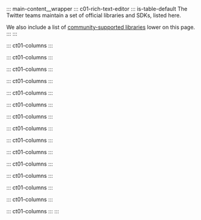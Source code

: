 ::: main-content__wrapper
::: c01-rich-text-editor
::: is-table-default
The Twitter teams maintain a set of official libraries and SDKs, listed
here.

We also include a list of [community-supported
libraries](#community-libraries) lower on this page.
:::
:::

::: ct01-columns
:::

::: ct01-columns
:::

::: ct01-columns
:::

::: ct01-columns
:::

::: ct01-columns
:::

::: ct01-columns
:::

::: ct01-columns
:::

::: ct01-columns
:::

::: ct01-columns
:::

::: ct01-columns
:::

::: ct01-columns
:::

::: ct01-columns
:::

::: ct01-columns
:::

::: ct01-columns
:::

::: ct01-columns
:::
:::
